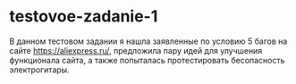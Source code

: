 # testovoe-zadanie-1

В данном тестовом задании я нашла заявленные по условию 5 багов на сайте https://aliexpress.ru/, предложила пару идей для улучшения функционала сайта, а также попыталась протестировать бесопасность электрогитары.
